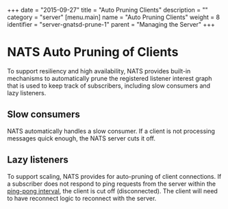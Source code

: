 +++
date = "2015-09-27"
title = "Auto Pruning Clients"
description = ""
category = "server"
[menu.main]
  name = "Auto Pruning Clients"
  weight = 8
  identifier = "server-gnatsd-prune-1"
  parent = "Managing the Server"
+++

# NATS Auto Pruning of Clients

To support resiliency and high availability, NATS provides built-in mechanisms to automatically prune the registered listener interest graph that is used to keep track of subscribers, including slow consumers and lazy listeners.

## Slow consumers

NATS automatically handles a slow consumer. If a client is not processing messages quick enough, the NATS server cuts it off.

## Lazy listeners

To support scaling, NATS provides for auto-pruning of client connections. If a subscriber does not respond to ping requests from the server within the [ping-pong interval](/documentation/internals/nats-protocol/), the client is cut off (disconnected). The client will need to have reconnect logic to reconnect with the server.
